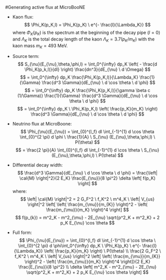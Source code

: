 #Generating active flux at MicroBooNE

* Kaon flux:
$$
\Phi_K(p_K,l) = \Phi_K(p_K) \ e^{- \frac{l}{\Lambda_K}}
$$
where $\Phi_K(p_K)$ is the spectrum at the beginning of the decay pipe ($l=0$) and $\Lambda_K$ is the total decay length of the kaon $\Lambda_K = 3.7 (p_K / m_K)$ with the kaon mass $m_K = 493$ MeV.




* Source term:
$$
S_{\nu}(E_{\nu},\theta,\phi,l) = \int_0^{\infty} dp_K \left( - \frac{d  \Phi_K(p_k,l)}{dl} \right) \frac{dn^3}{dE_{\nu} \ d \Omega} 
$$
$$
= \int_0^{\infty} dp_K \frac{\Phi_K(p_K,l)}{\Lambda_K} \frac{1}{\Gamma} \frac{d^3 \Gamma}{dE_{\nu} \ d \cos \theta \ d \phi}
$$
$$
= \int_0^{\infty} dp_K \frac{\Phi_K(p_K,l)}{\gamma \beta c (1/\Gamma)} \frac{1}{\Gamma} \frac{d^3 \Gamma}{dE_{\nu} \ d \cos \theta \ d \phi}
$$
$$
= \int_0^{\infty} dp_K \ \Phi_K(p_K,l) \left( \frac{p_K}{m_K} \right) \frac{d^3 \Gamma}{dE_{\nu} \ d \cos \theta \ d \phi}
$$



* Neutrino flux at MicroBoone:
$$
\Phi_{\nu}(E_{\nu}) = \int_{0}^{l_f} dl \int_{-1}^{1} d \cos \theta \int_{0}^{2 \pi} d \phi \ \frac{1}{A} \ S_{\nu} (E_{\nu},\theta,\phi,l) \ P(\theta)
$$
$$
= \frac{2 \pi}{A} \int_{0}^{l_f} dl \int_{-1}^{1} d \cos \theta \ S_{\nu}(E_{\nu},\theta,\phi,l) \ P(\theta)
$$

* Differential decay width:
$$
\frac{d^3 \Gamma}{dE_{\nu} \ d \cos \theta \ d \phi} = \frac{\left| \cal{M} \right|^2}{2 E_K} \frac{E_{\nu}}{8 \pi^2} \delta \left[ f(p_K) \right]
$$
where:
$$
\left| \cal{M} \right|^2 = 2 G_F^2 \ f_K^2 \ m^4_K \ \left| V_{us} \right|^2 \left[ \left( \frac{m_{\mu}}{m_{K}} \right)^2 - \left( \frac{m_{\mu}}{m_K} \right)^4 \right]
$$
$$
f(p_{k}) = m^2_K - m^2_{\mu} - 2E_{\nu} \sqrt{p^2_K + m^2_K} + 2 p_K E_{\nu} \cos \theta
$$


* Full form:
$$
\Phi_{\nu}(E_{\nu}) = \int_{0}^{l_f} dl \int_{-1}^{1} d \cos \theta \ \int_{0}^{2 \pi} d \phi\int_0^{\infty} dp_K \ \Phi_K(p_K) \ e^{- \frac{l}{\Lambda_K}} \left( \frac{p_K}{m_K} \right) \ P(\theta) \\
 \frac{2 G_F^2 \ f_K^2 \ m^4_K \ \left| V_{us} \right|^2 \left[ \left( \frac{m_{\mu}}{m_{K}} \right)^2 - \left( \frac{m_{\mu}}{m_K} \right)^4 \right]}{2 E_K} \frac{E_{\nu}}{8 \pi^2} \\
 \delta \left[ m^2_K - m^2_{\mu} - 2E_{\nu} \sqrt{p^2_K + m^2_K} + 2 p_K E_{\nu} \cos \theta \right]
$$